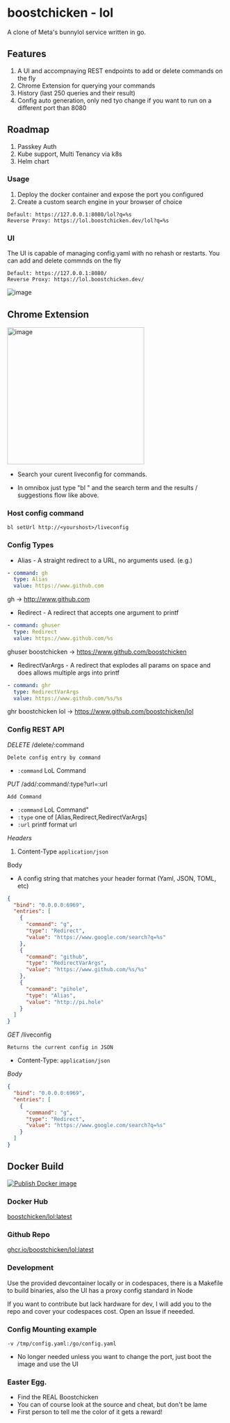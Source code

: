  # boostchicken - lol
A clone of Meta's bunnylol service written in go.

## Features
1. A UI and accompnaying REST endpoints to add or delete commands on the fly
2. Chrome Extension for querying your commands
3. History (last 250 queries and their result)
4. Config auto generation, only ned tyo change if you want to run on a different port than 8080
   
## Roadmap
1. Passkey Auth
2. Kube support, Multi Tenancy via k8s
3. Helm chart

   
### Usage
1. Deploy the docker container and expose the port you configured 
1. Create a custom search engine in your browser of choice 
```
Default: https://127.0.0.1:8080/lol?q=%s
Reverse Proxy: https://lol.boostchicken.dev/lol?q=%s
```

### UI
The UI is capable of managing config.yaml with no rehash or restarts. You can add and delete commnds on the fly
```
Default: https://127.0.0.1:8080/
Reverse Proxy: https://lol.boostchicken.dev/
```

![image](https://github.com/boostchicken/lol/assets/427295/950d2659-78be-463f-8a81-192baa65c2a6)

## Chrome Extension

<img width="315" alt="image" src="https://github.com/boostchicken/lol/assets/427295/4b5a23bf-d623-4cc1-8514-e01e687e25aa">

* Search your curent liveconfig for commands.

* In omnibox just type "bl " and the search term and the results / suggestions flow like above.
### Host config command
```bl setUrl http://<yourshost>/liveconfig```

### Config Types
* Alias - A straight redirect to a URL, no arguments used. (e.g.)
```yaml 
- command: gh
  type: Alias
  value: https://www.github.com
``` 

gh -> http://www.github.com
 
* Redirect - A redirect that accepts one argument to printf

```yaml 
- command: ghuser
  type: Redirect
  value: https://www.github.com/%s
``` 
ghuser boostchicken -> https://www.github.com/boostchicken

* RedirectVarArgs - A redirect that explodes all params on space and does allows multiple args into printf
```yaml 
- command: ghr
  type: RedirectVarArgs
  value: https://www.github.com/%s/%s
``` 

ghr boostchicken lol -> https://www.github.com/boostchicken/lol


### Config REST API 

*DELETE* /delete/:command

```Delete config entry by command```
* ```:command``` LoL Command

*PUT* /add/:command/:type?url=:url

```Add Command```

* ```:command``` LoL Command"
* ```:type``` one of [Alias,Redirect,RedirectVarArgs]
* ```:url``` printf format url

*Headers*
1. Content-Type 
   ```application/json```

Body
  * A config string that matches your header format (Yaml, JSON, TOML, etc)
```json
{
  "bind": "0.0.0.0:6969",
  "entries": [
    {
      "command": "g",
      "type": "Redirect",
      "value": "https://www.google.com/search?q=%s"
    },
    {
      "command": "github",
      "type": "RedirectVarArgs",
      "value": "https://www.github.com/%s/%s"
    },
    {
      "command": "pihole",
      "type": "Alias",
      "value": "http://pi.hole"
    }
  ]
}
 ```

*GET* /liveconfig

```Returns the current config in JSON```


* Content-Type: ```application/json```

*Body*
```json
{
  "bind": "0.0.0.0:6969",
  "entries": [
    {
      "command": "g",
      "type": "Redirect",
      "value": "https://www.google.com/search?q=%s"
    }
  ]
}
 ```

## Docker Build
[![Publish Docker image](https://github.com/boostchicken/lol/actions/workflows/docker-image.yml/badge.svg)](https://github.com/boostchicken/lol/actions/workflows/docker-image.yml)

### Docker Hub
[boostchicken/lol:latest](https://hub.docker.com/r/boostchicken/lol)

### Github Repo
[ghcr.io/boostchicken/lol:latest](https://github.com/boostchicken/lol/pkgs/container/lol)

### Development 
Use the provided devcontainer locally or in codespaces, there is a Makefile to build binaries, also the UI has a proxy config standard in Node

If you want to contribute but lack hardware for dev, I will add you to the repo and cover your codespaces cost.  Open an Issue if neeeded.

### Config Mounting example
```-v /tmp/config.yaml:/go/config.yaml```
* No longer needed unless you want to change the port, just boot the image and use the UI

### Easter Egg. 
* Find the REAL Boostchicken
* You can of course look at the source and cheat, but don't be lame
* First person to tell me the color of it gets a reward!
